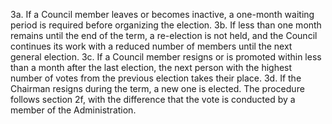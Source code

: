 3a. If a Council member leaves or becomes inactive, a one-month waiting period is required before organizing the election. 
3b. If less than one month remains until the end of the term, a re-election is not held, and the Council continues its work with a reduced number of members until the next general election.
3c. If a Council member resigns or is promoted within less than a month after the last election, the next person with the highest number of votes from the previous election takes their place. 
3d. If the Chairman resigns during the term, a new one is elected. The procedure follows section 2f, with the difference that the vote is conducted by a member of the Administration.
